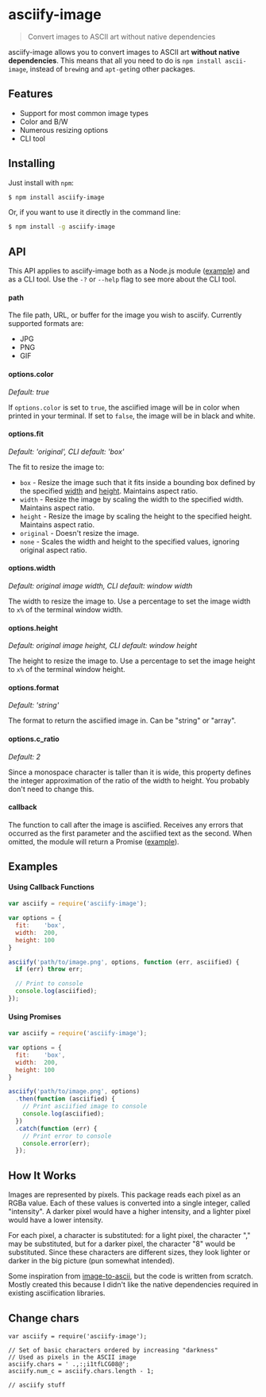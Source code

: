 # asciify-image

> Convert images to ASCII art without native dependencies

asciify-image allows you to convert images to ASCII art **without native
dependencies**. This means that all you need to do is `npm install ascii-image`,
instead of `brew`ing and `apt-get`ing other packages.

## Features

* Support for most common image types
* Color and B/W
* Numerous resizing options
* CLI tool

## Installing

Just install with `npm`:

```bash
$ npm install asciify-image
```

Or, if you want to use it directly in the command line:

```bash
$ npm install -g asciify-image
```

## API

This API applies to asciify-image both as a Node.js module ([example](#examples))
and as a CLI tool. Use the `-?` or `--help` flag to see more about the CLI tool.

#### path

The file path, URL, or buffer for the image you wish to asciify. Currently supported formats are:

* JPG
* PNG
* GIF

#### options.color

*Default: true*

If `options.color` is set to `true`, the asciified image will be in color when
printed in your terminal. If set to `false`, the image will be in black and
white.

#### options.fit

*Default: 'original', CLI default: 'box'*

The fit to resize the image to:

* `box` - Resize the image such that it fits inside a bounding box defined by
          the specified [width](#options.width) and [height](#options.height).
          Maintains aspect ratio.
* `width` - Resize the image by scaling the width to the specified width.
            Maintains aspect ratio.
* `height` - Resize the image by scaling the height to the specified height.
             Maintains aspect ratio.
* `original` - Doesn't resize the image.
* `none` - Scales the width and height to the specified values, ignoring
           original aspect ratio.

#### options.width

*Default: original image width, CLI default: window width*

The width to resize the image to. Use a percentage to set the image width to `x%` of the terminal window width.

#### options.height

*Default: original image height, CLI default: window height*

The height to resize the image to. Use a percentage to set the image height to `x%` of the terminal window height.

#### options.format

*Default: 'string'*

The format to return the asciified image in. Can be "string" or "array".

#### options.c_ratio

*Default: 2*

Since a monospace character is taller than it is wide, this property defines the
integer approximation of the ratio of the width to height. You probably don't
need to change this.

#### callback

The function to call after the image is asciified. Receives any errors that
occurred as the first parameter and the asciified text as the second.
When omitted, the module will return a Promise ([example](#using-promises)).

## Examples

#### Using Callback Functions

```js
var asciify = require('asciify-image');

var options = {
  fit:    'box',
  width:  200,
  height: 100
}

asciify('path/to/image.png', options, function (err, asciified) {
  if (err) throw err;

  // Print to console
  console.log(asciified);
});
```

#### Using Promises

```js
var asciify = require('asciify-image');

var options = {
  fit:    'box',
  width:  200,
  height: 100
}

asciify('path/to/image.png', options)
  .then(function (asciified) {
    // Print asciified image to console
    console.log(asciified);
  })
  .catch(function (err) {
    // Print error to console
    console.error(err);
  });
```

## How It Works

Images are represented by pixels. This package reads each pixel as an RGBa
value. Each of these values is converted into a single integer, called
"intensity". A darker pixel would have a higher intensity, and a lighter pixel
would have a lower intensity.

For each pixel, a character is substituted: for a light pixel, the character
"," may be substituted, but for a darker pixel, the character "8" would be
substituted. Since these characters are different sizes, they look lighter or
darker in the big picture (pun somewhat intended).

Some inspiration from
[image-to-ascii](https://www.npmjs.com/package/image-to-ascii), but the code is
written from scratch. Mostly created this because I didn't like the native
dependencies required in existing asciification libraries.

## Change chars

```
var asciify = require('asciify-image');

// Set of basic characters ordered by increasing "darkness"                                                          
// Used as pixels in the ASCII image                                                                                 
asciify.chars = ' .,:;i1tfLCG08@';
asciify.num_c = asciify.chars.length - 1;                                                                           

// asciify stuff
```   
